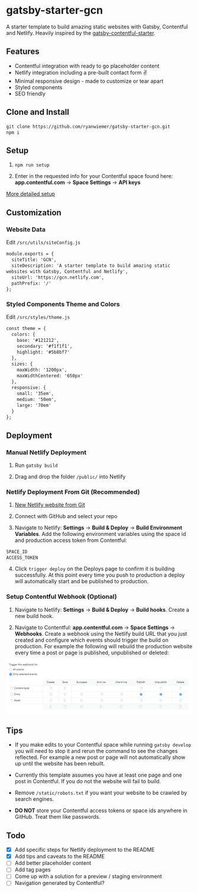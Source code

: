 # gatsby-starter-gcn
A starter template to build amazing static websites with Gatsby, Contentful and Netlify. Heavily inspired by the  [gatsby-contentful-starter](https://github.com/contentful-userland/gatsby-contentful-starter).

## Features
* Contentful integration with ready to go placeholder content
* Netlify integration including a pre-built contact form ✌️
* Minimal responsive design - made to customize or tear apart
* Styled components
* SEO friendly

## Clone and Install
```
git clone https://github.com/ryanwiemer/gatsby-starter-gcn.git
npm i
```

## Setup
1. `npm run setup`

2. Enter in the requested info for your Contentful space found here: **app.contentful.com** -> **Space Settings** -> **API keys**  

[More detailed setup](https://github.com/contentful-userland/gatsby-contentful-starter/blob/master/README.md#set-up-of-the-needed-content-model-and-create-a-configuration-file)

## Customization

### Website Data

Edit `/src/utils/siteConfig.js`

```
module.exports = {
  siteTitle: 'GCN',
  siteDescription: 'A starter template to build amazing static websites with Gatsby, Contentful and Netlify',
  siteUrl: 'https://gcn.netlify.com',
  pathPrefix: '/'
};
```

### Styled Components Theme and Colors

Edit `/src/styles/theme.js`

```
const theme = {
  colors: {
    base: '#121212',
    secondary: '#f1f1f1',
    highlight: '#5b8bf7'
  },
  sizes: {
    maxWidth: '1200px',
    maxWidthCentered: '650px'
  },
  responsive: {
    small: '35em',
    medium: '50em',
    large: '70em'
  }
};
```

## Deployment

### Manual Netlify Deployment

1. Run `gatsby build`

2. Drag and drop the folder `/public/` into Netlify



### Netlify Deployment From Git (Recommended)

1. [New Netlify website from Git](https://app.netlify.com/start)

2. Connect with GitHub and select your repo

3. Navigate to Netlify: **Settings** -> **Build & Deploy** -> **Build Environment Variables**. Add the following environment variables using the space id and production access token from Contentful:
```
SPACE_ID
ACCESS_TOKEN
```

4. Click `trigger deploy` on the Deploys page to confirm it is building successfully. At this point every time you push to production a deploy will automatically start and be published to production.


### Setup Contentful Webhook (Optional)

1. Navigate to Netlify:
**Settings** -> **Build & Deploy** -> **Build hooks**.
Create a new build hook.

2. Navigate to Contentful:
 **app.contentful.com** -> **Space Settings** -> **Webhooks**. Create a webhook using the Netlify build URL that you just created
 and configure which events should trigger the build on production. For example the following will rebuild the production website every time a post or page is published, unpublished or deleted:

![](contentful-webhook-selected-events.png)

## Tips
* If you make edits to your Contentful space while running `gatsby develop` you will need to stop it and rerun the command to see the changes reflected. For example a new post or page will not automatically show up until the website has been rebuilt.

* Currently this template assumes you have at least one page and one post in Contentful. If you do not the website will fail to build.

* Remove `/static/robots.txt` if you want your website to be crawled by search engines.

* **DO NOT** store your Contentful access tokens or space ids anywhere in GitHub. Treat them like passwords.

## Todo
- [x] Add specific steps for Netlify deployment to the README
- [x] Add tips and caveats to the README
- [ ] Add better placeholder content
- [ ] Add tag pages
- [ ] Come up with a solution for a preview / staging environment
- [ ] Navigation generated by Contentful?
